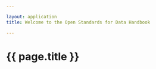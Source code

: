 ```yaml
---

layout: application
title: Welcome to the Open Standards for Data Handbook

---
```


# {{ page.title }}